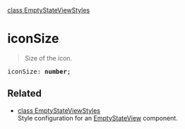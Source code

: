 [class EmptyStateViewStyles](EmptyStateViewStyles.md)

# iconSize

> Size of the icon.

<pre class="docgen_signature">iconSize: <b>number</b>;</pre>

## Related

- [<!--{ref:class}-->class EmptyStateViewStyles](EmptyStateViewStyles.md) \
    Style configuration for an [EmptyStateView](EmptyStateView.md) component.
